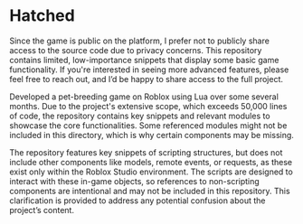 # Hatched

Since the game is public on the platform, I prefer not to publicly share access to the source code due to privacy concerns. This repository contains limited, low-importance snippets that display some basic game functionality. If you're interested in seeing more advanced features, please feel free to reach out, and I’d be happy to share access to the full project.

Developed a pet-breeding game on Roblox using Lua over some several months. Due to the project's extensive scope, which exceeds 50,000 lines of code, the repository contains key snippets and relevant modules to showcase the core functionalities. Some referenced modules might not be included in this directory, which is why certain components may be missing.

The repository features key snippets of scripting structures, but does not include other components like models, remote events, or requests, as these exist only within the Roblox Studio environment. The scripts are designed to interact with these in-game objects, so references to non-scripting components are intentional and may not be included in this repository. This clarification is provided to address any potential confusion about the project’s content.
